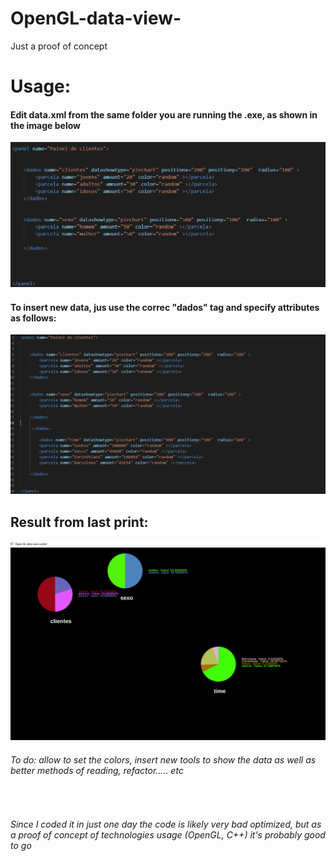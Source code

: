# OpenGL-data-view-
Just a proof of concept

<h1> Usage: </h1>
<h4>Edit data.xml from the same folder you are running the .exe, as shown in the image below</h4>
<img src="tut1.png">
<br>
<h4>To insert new data, jus use the correc "dados" tag and specify attributes as follows:</h4>
<img src="tut2.png">

<h2>Result from last print: </h2>
<img src="result.png">

<h6>To do: allow to set the colors, insert new tools to show the data as well as better methods of reading, refactor..... etc </h6>
<br>
<h6>Since I coded it in just one day the code is likely very bad optimized, but as a proof of concept of technologies usage (OpenGL, C++) it's probably good to go </h6>
